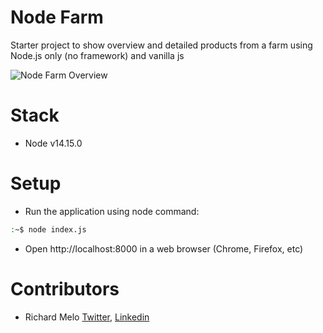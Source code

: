 Node Farm
=========
Starter project to show overview and detailed products from a farm using Node.js only (no framework) and vanilla js

![Node Farm Overview](https://github.com/allucardster/node-farm/blob/master/node_farm.png?raw=true)

Stack
=====
- Node v14.15.0

Setup
=====
- Run the application using node command:
```sh
:~$ node index.js
```
- Open http://localhost:8000 in a web browser (Chrome, Firefox, etc)

Contributors
============

- Richard Melo [Twitter](https://twitter.com/allucardster), [Linkedin](https://www.linkedin.com/in/richardmelo)
